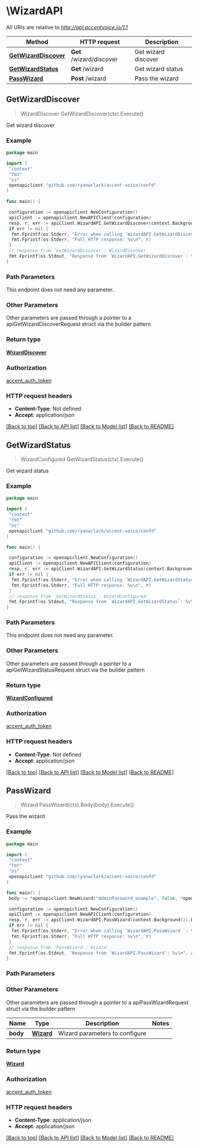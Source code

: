 # \WizardAPI

All URIs are relative to *<http://api.accentvoice.io/1.1>*

Method | HTTP request | Description
------------- | ------------- | -------------
[**GetWizardDiscover**](WizardAPI.md#GetWizardDiscover) | **Get** /wizard/discover | Get wizard discover
[**GetWizardStatus**](WizardAPI.md#GetWizardStatus) | **Get** /wizard | Get wizard status
[**PassWizard**](WizardAPI.md#PassWizard) | **Post** /wizard | Pass the wizard

## GetWizardDiscover

> WizardDiscover GetWizardDiscover(ctx).Execute()

Get wizard discover

### Example

```go
package main

import (
 "context"
 "fmt"
 "os"
 openapiclient "github.com/ryanwclark/accent-voice/confd"
)

func main() {

 configuration := openapiclient.NewConfiguration()
 apiClient := openapiclient.NewAPIClient(configuration)
 resp, r, err := apiClient.WizardAPI.GetWizardDiscover(context.Background()).Execute()
 if err != nil {
  fmt.Fprintf(os.Stderr, "Error when calling `WizardAPI.GetWizardDiscover``: %v\n", err)
  fmt.Fprintf(os.Stderr, "Full HTTP response: %v\n", r)
 }
 // response from `GetWizardDiscover`: WizardDiscover
 fmt.Fprintf(os.Stdout, "Response from `WizardAPI.GetWizardDiscover`: %v\n", resp)
}
```

### Path Parameters

This endpoint does not need any parameter.

### Other Parameters

Other parameters are passed through a pointer to a apiGetWizardDiscoverRequest struct via the builder pattern

### Return type

[**WizardDiscover**](WizardDiscover.md)

### Authorization

[accent_auth_token](../README.md#accent_auth_token)

### HTTP request headers

- **Content-Type**: Not defined
- **Accept**: application/json

[[Back to top]](#) [[Back to API list]](../README.md#documentation-for-api-endpoints)
[[Back to Model list]](../README.md#documentation-for-models)
[[Back to README]](../README.md)

## GetWizardStatus

> WizardConfigured GetWizardStatus(ctx).Execute()

Get wizard status

### Example

```go
package main

import (
 "context"
 "fmt"
 "os"
 openapiclient "github.com/ryanwclark/accent-voice/confd"
)

func main() {

 configuration := openapiclient.NewConfiguration()
 apiClient := openapiclient.NewAPIClient(configuration)
 resp, r, err := apiClient.WizardAPI.GetWizardStatus(context.Background()).Execute()
 if err != nil {
  fmt.Fprintf(os.Stderr, "Error when calling `WizardAPI.GetWizardStatus``: %v\n", err)
  fmt.Fprintf(os.Stderr, "Full HTTP response: %v\n", r)
 }
 // response from `GetWizardStatus`: WizardConfigured
 fmt.Fprintf(os.Stdout, "Response from `WizardAPI.GetWizardStatus`: %v\n", resp)
}
```

### Path Parameters

This endpoint does not need any parameter.

### Other Parameters

Other parameters are passed through a pointer to a apiGetWizardStatusRequest struct via the builder pattern

### Return type

[**WizardConfigured**](WizardConfigured.md)

### Authorization

[accent_auth_token](../README.md#accent_auth_token)

### HTTP request headers

- **Content-Type**: Not defined
- **Accept**: application/json

[[Back to top]](#) [[Back to API list]](../README.md#documentation-for-api-endpoints)
[[Back to Model list]](../README.md#documentation-for-models)
[[Back to README]](../README.md)

## PassWizard

> Wizard PassWizard(ctx).Body(body).Execute()

Pass the wizard

### Example

```go
package main

import (
 "context"
 "fmt"
 "os"
 openapiclient "github.com/ryanwclark/accent-voice/confd"
)

func main() {
 body := *openapiclient.NewWizard("AdminPassword_example", false, *openapiclient.NewWizardNetwork("Domain_example", "Gateway_example", "Hostname_example", "Interface_example", "IpAddress_example", []string{"Nameservers_example"}, "Netmask_example"), "Timezone_example") // Wizard | Wizard parameters to configure

 configuration := openapiclient.NewConfiguration()
 apiClient := openapiclient.NewAPIClient(configuration)
 resp, r, err := apiClient.WizardAPI.PassWizard(context.Background()).Body(body).Execute()
 if err != nil {
  fmt.Fprintf(os.Stderr, "Error when calling `WizardAPI.PassWizard``: %v\n", err)
  fmt.Fprintf(os.Stderr, "Full HTTP response: %v\n", r)
 }
 // response from `PassWizard`: Wizard
 fmt.Fprintf(os.Stdout, "Response from `WizardAPI.PassWizard`: %v\n", resp)
}
```

### Path Parameters

### Other Parameters

Other parameters are passed through a pointer to a apiPassWizardRequest struct via the builder pattern

Name | Type | Description  | Notes
------------- | ------------- | ------------- | -------------
 **body** | [**Wizard**](Wizard.md) | Wizard parameters to configure |

### Return type

[**Wizard**](Wizard.md)

### Authorization

[accent_auth_token](../README.md#accent_auth_token)

### HTTP request headers

- **Content-Type**: application/json
- **Accept**: application/json

[[Back to top]](#) [[Back to API list]](../README.md#documentation-for-api-endpoints)
[[Back to Model list]](../README.md#documentation-for-models)
[[Back to README]](../README.md)
